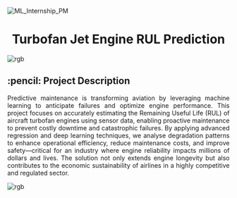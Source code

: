 
![ML_Internship_PM](https://github.com/user-attachments/assets/76d53b9a-3fb6-4e55-81fd-a8dcb5492352)

<h1 align="center"> Turbofan Jet Engine RUL Prediction </h1>

![rgb](https://github.com/user-attachments/assets/2f475ebb-3f56-4393-b921-9d70ff425996)

<h2> :pencil: Project Description </h2>

<p align="justify"> 
Predictive maintenance is transforming aviation by leveraging machine learning to anticipate failures and optimize engine performance. This project focuses on accurately estimating the Remaining Useful Life (RUL) of aircraft turbofan engines using sensor data, enabling proactive maintenance to prevent costly downtime and catastrophic failures. By applying advanced regression and deep learning techniques, we analyse degradation patterns to enhance operational efficiency, reduce maintenance costs, and improve safety—critical for an industry where engine reliability impacts millions of dollars and lives. The solution not only extends engine longevity but also contributes to the economic sustainability of airlines in a highly competitive and regulated sector.  
</p>

![rgb](https://github.com/user-attachments/assets/2f475ebb-3f56-4393-b921-9d70ff425996)
